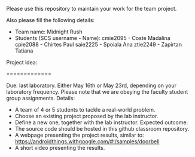 Please use this repository to maintain your work for the team project.

Also please fill the following details:

- Team name: Midnight Rush
- Students (SCS username - Name): 
	cmie2095 - Coste Madalina
	cpie2088 - Chirtes Paul
	saie2225 - Spoiala Ana
	ztie2249 - Zapirtan Tatiana

Project idea: 

=============

Due: last laboratory.
	Either May 16th or May 23rd, depending on your laboratory frequency.
	Please note that we are obeying the faculty student group assignments.
Details:
- A team of 4 or 5 students to tackle a real-world problem.
- Choose an existing project proposed by the lab instructor.
- Define a new one, together with the lab instructor.
Expected outcome:
- The source code should be hosted in this github classroom repository.
- A webpage presenting the project results, similar to:
	https://androidthings.withgoogle.com/#!/samples/doorbell
- A short video presenting the results.

